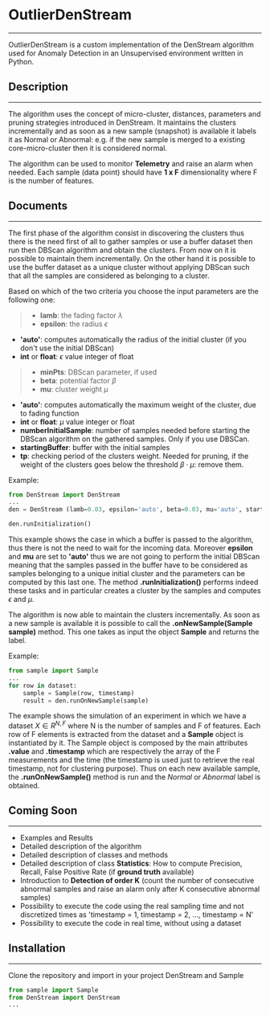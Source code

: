 **OutlierDenStream**
===================

----

OutlierDenStream is a custom implementation of the DenStream algorithm used for Anomaly Detection in an Unsupervised environment written in Python. 

Description
-------------

-----

The algorithm uses the concept of micro-cluster, distances, parameters and pruning strategies introduced in DenStream. It maintains the clusters incrementally and as soon as a new sample (snapshot) is available it labels it as Normal or Abnormal: e.g. if the new sample is merged to a existing core-micro-cluster then it is considered normal.

The algorithm can be used to monitor **Telemetry** and raise an alarm when needed. Each sample (data point) should have **1 x F** dimensionality where F is the number of features.


Documents
-------------

-----

The first phase of the algorithm consist in discovering the clusters thus there is the need first of all to gather samples or use a buffer dataset then run then DBScan algorithm and obtain the clusters. From now on it is possible to maintain them incrementally. On the other hand it is possible to use the buffer dataset as a unique cluster without applying DBScan such that all the samples are considered as belonging to a cluster. 

Based on which of the two criteria you choose the input parameters are the following one:

> * **lamb**: the fading factor $\lambda$
> * **epsilon**: the radius $\epsilon$
  * **'auto'**: computes automatically the radius of the initial cluster (if you don't use the initial DBScan)
  *  **int** or **float**: $\epsilon$ value integer of float
> * **minPts**: DBScan parameter, if used
> * **beta**: potential factor $\beta$
> * **mu**: cluster weight $\mu$
  * **'auto'**: computes automatically the maximum weight of the cluster, due to fading function
  * **int** or **float**:  $\mu$ value integer or float
* **numberInitialSample**: number of samples needed before starting the DBScan algorithm on the gathered samples. Only if you use DBSCan.
* **startingBuffer**: buffer with the initial samples
*  **tp**: checking period of the clusters weight. Needed for pruning, if the weight of the clusters goes below the threshold $\beta \cdot \mu$: remove them.

Example:

```python
from DenStream import DenStream
...
den = DenStream (lamb=0.03, epsilon='auto', beta=0.03, mu='auto', startingBuffer=bufferDf, tp=12)

den.runInitialization()
```

This example shows the case in which a buffer is passed to the algorithm, thus there is not the need to wait for the incoming data. Moreover **epsilon** and **mu** are set to **'auto'** thus we are not going to perform the initial DBScan meaning that the samples passed in the buffer have to be considered as samples belonging to a unique initial cluster and the parameters can be computed by this last one. The method **.runInitialization()** performs indeed these tasks and in particular creates a cluster by the samples and computes $\epsilon$ and $\mu$.

The algorithm is now able to maintain the clusters incrementally. As soon as a new sample is available it is possible to call the **.onNewSample(Sample sample)** method. This one takes as input the object **Sample** and returns the label.

Example:
```python
from sample import Sample
...
for row in dataset:
    sample = Sample(row, timestamp)
    result = den.runOnNewSample(sample)
```

The example shows the simulation of an experiment in which we have a dataset $X \in R ^ {N, F}$ where N is the number of samples and F of features. Each row of F elements is extracted from the dataset and a **Sample** object is instantiated by it. The Sample object is composed by the main attributes **.value** and **.timestamp** which are respectively the array of the F measurements and the time (the timestamp is used just to retrieve the real timestamp, not for clustering purpose).
Thus on each new available sample, the **.runOnNewSample()** method is run and the *Normal* or *Abnormal* label is obtained.  

Coming Soon
-------------

---

* Examples and Results
* Detailed description of the algorithm
* Detailed description of classes and methods
* Detailed description of class **Statistics**: How to compute Precision, Recall, False Positive Rate (if **ground truth** available)
* Introduction to **Detection of order K** (count the number of consecutive abnormal samples and raise an alarm only after K consecutive abnormal samples)
* Possibility to execute the code using the real sampling time and not discretized times as 'timestamp = 1, timestamp = 2, ..., timestamp = N'
* Possibility to execute the code in real time, without using a dataset

Installation
---

---
Clone the repository and import in your project DenStream and Sample

```python
from sample import Sample
from DenStream import DenStream
...
```
